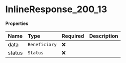 # InlineResponse_200_13

**Properties**

| Name   | Type          | Required | Description |
| :----- | :------------ | :------- | :---------- |
| data   | `Beneficiary` | ❌       |             |
| status | `Status`      | ❌       |             |
